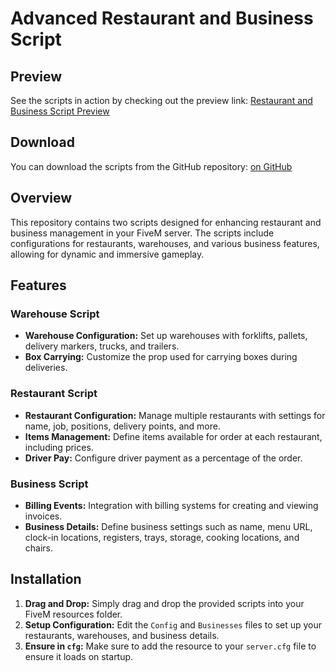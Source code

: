 # Advanced Restaurant and Business Script

## Preview

See the scripts in action by checking out the preview link: [Restaurant and Business Script Preview](https://example.com/preview)

## Download

You can download the scripts from the GitHub repository: [on GitHub](https://github.com/Virgildev/v-supplychain-resturants)

## Overview

This repository contains two scripts designed for enhancing restaurant and business management in your FiveM server. The scripts include configurations for restaurants, warehouses, and various business features, allowing for dynamic and immersive gameplay.

## Features

### Warehouse Script

- **Warehouse Configuration:** Set up warehouses with forklifts, pallets, delivery markers, trucks, and trailers.
- **Box Carrying:** Customize the prop used for carrying boxes during deliveries.

### Restaurant Script

- **Restaurant Configuration:** Manage multiple restaurants with settings for name, job, positions, delivery points, and more.
- **Items Management:** Define items available for order at each restaurant, including prices.
- **Driver Pay:** Configure driver payment as a percentage of the order.

### Business Script

- **Billing Events:** Integration with billing systems for creating and viewing invoices.
- **Business Details:** Define business settings such as name, menu URL, clock-in locations, registers, trays, storage, cooking locations, and chairs.

## Installation

1. **Drag and Drop:** Simply drag and drop the provided scripts into your FiveM resources folder.
2. **Setup Configuration:** Edit the `Config` and `Businesses` files to set up your restaurants, warehouses, and business details.
3. **Ensure in `cfg`:** Make sure to add the resource to your `server.cfg` file to ensure it loads on startup.
